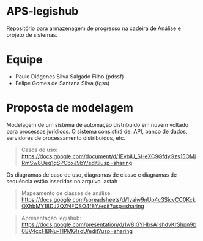 # APS-legishub
Repositório para armazenagem de progresso na cadeira de Análise e projeto de sistemas. 

# Equipe 

- Paulo Diógenes Silva Salgado Filho (pdssf) 
- Felipe Gomes de Santana Silva (fgss) 

# Proposta de modelagem

Modelagem de um sistema de automação distribuído em nuvem voltado para processos
jurídicos. O sistema consistirá de: API, banco de dados, servidores de processamento
distribuídos, etc.

> Casos de uso: https://docs.google.com/document/d/1EvbiU_SHeXC9GfdyGzs15OMjRmSw8Ueq1qSPCbxJ9bY/edit?usp=sharing

Os diagramas de caso de uso, diagramas de classe e diagramas de sequência estão inseridos no arquivo .astah

> Mapeamento de classes de análise: https://docs.google.com/spreadsheets/d/1yaiw9nUp4c3SicvCC0KckQXhbMY18DJ2QZNFQSO4f8Y/edit?usp=sharing

> Apresentação legishub: https://docs.google.com/presentation/d/1w8IGYHbsA1shdvKrShpn9b0BV4ccFIBNu-TIPMGlsoU/edit?usp=sharing
